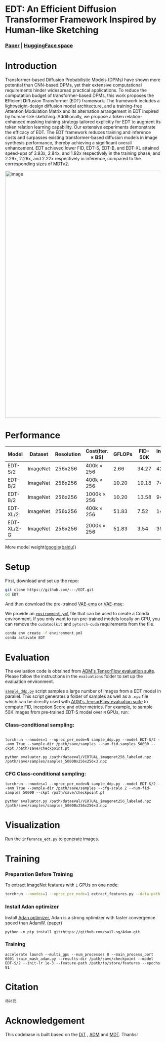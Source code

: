# EDT: An Efficient Diffusion Transformer Framework Inspired by Human-like Sketching

### [Paper](url-ling) | [HuggingFace space](https://huggingface.co/trenkey/EDT)


# Introduction

Transformer-based Diffusion Probabilistic Models (DPMs) have shown more potential than CNN-based DPMs, yet their extensive computational requirements hinder widespread practical applications. To reduce the computation budget of transformer-based DPMs, this work proposes the **E**fficient **D**iffusion **T**ransformer (EDT) framework. The framework includes a lightweight-design diffusion model architecture, and a training-free Attention Modulation Matrix and its alternation arrangement in EDT inspired by human-like sketching. Additionally, we propose a token relation-enhanced masking training strategy tailored explicitly for EDT to augment its token relation learning capability. Our extensive experiments demonstrate the efficacy of EDT. The EDT framework reduces training and inference costs and surpasses existing transformer-based diffusion models in image synthesis performance, thereby achieving a significant overall enhancement. EDT achieved lower FID, EDT-S, EDT-B, and EDT-XL attained speed-ups of 3.93x, 2.84x, and 1.92x respectively in the training phase, and 2.29x, 2.29x, and 2.22x respectively in inference, compared to the corresponding sizes of MDTv2.

<img width="800" alt="image" src="visual/visualization.jpg">

# Performance


| Model| Dataset  | Resolution | Cost(Iter. × BS) | GFLOPs | FID-50K | Inception Score | Weight |
| ------ | ------ | ------ | ------ | ------ | ------- | ------ | ------ |
| EDT-S/2 | ImageNet | 256x256    | 400k × 256       | 2.66   | 34.27   | 42.6  | [google](https://drive.google.com/file/d/1DkglqB4wxlHeDUkerk1G8KqaNcwA_oD-/view?usp=drive_link)([baidu](https://pan.baidu.com/s/1s856mTUODjg6TcsDdMptwQ?pwd=gv0h)) |
| EDT-B/2 | ImageNet | 256x256   | 400k × 256   | 10.20  | 19.18   | 74.4 | [google](https://drive.google.com/file/d/1Zd2bx8JkRKOdRPFpY6PeOQY9zNcf_Fqv/view?usp=drive_link)([baidu](https://pan.baidu.com/s/1EOBbcYrfk7oQfieUf68GgQ?pwd=8e33)) |
| EDT-B/2 | ImageNet | 256x256   | 1000k × 256   | 10.20  | 13.58   | 94.1 | [google](https://drive.google.com/file/d/1UDxgFqoEwGnLZMO__u-BdqzzZ_SolBTc/view?usp=drive_link)([baidu](https://pan.baidu.com/s/1FEeQal8kkabRVi3rSi4fNQ?pwd=6vc0)) |
| EDT-XL/2 | ImageNet | 256x256  | 400k × 256  | 51.83  | 7.52    | 142.4 | [google](https://drive.google.com/file/d/1h583ejF6EUa31f7p34iSpBEjjDpdi5gC/view?usp=drive_link)([baidu](https://pan.baidu.com/s/1E0IAIEkhBQxUNb717iJicg?pwd=rzgn)) |
| EDT-XL/2-G | ImageNet | 256x256   | 2000k × 256  | 51.83  | 3.54  | 355.8 | [google](https://drive.google.com/file/d/1hEZ7IrCuw9OWH0w_r5f_e8mkVZesC5Dj/view?usp=drive_link)([baidu](https://pan.baidu.com/s/1jXbNwDI1Qyr5JCaunrVERQ?pwd=dkac ))|

More model weight([google](https://drive.google.com/drive/folders/1YsXs6NBdCQHQOsD43ijbzukEPTVt6ZeV?usp=drive_link)([baidu](https://pan.baidu.com/s/1N8j-lW3k5T-15JORFiqdmw?pwd=qh1p)))

# Setup

First, download and set up the repo:

```bash
git clone https://github.com/---/EDT.git
cd EDT
```

And then download the pre-trained [VAE-ema](https://huggingface.co/stabilityai/sd-vae-ft-ema) or [VAE-mse](https://huggingface.co/stabilityai/sd-vae-ft-mse):

We provide an [`environment.yml`](environment.yml) file that can be used to create a Conda environment. If you only want
to run pre-trained models locally on CPU, you can remove the `cudatoolkit` and `pytorch-cuda` requirements from the file.

```bash
conda env create -f environment.yml
conda activate EDT
```

# Evaluation

The evaluation code is obtained from [ADM's TensorFlow evaluation suite](https://github.com/openai/guided-diffusion/tree/main/evaluations).
Please follow the instructions in the `evaluations` folder to set up the evaluation environment.

[`sample_ddp.py`](sample_ddp.py) script samples a large number of images from a EDT model in parallel. This script
generates a folder of samples as well as a `.npz` file which can be directly used with [ADM's TensorFlow
evaluation suite](https://github.com/openai/guided-diffusion/tree/main/evaluations) to compute FID, Inception Score and
other metrics. For example, to sample 50K images from pre-trained EDT-S model over `N` GPUs, run:

### Class-conditional sampling:
 
```shell

torchrun --nnodes=1 --nproc_per_node=N sample_ddp.py --model EDT-S/2 --amm True --sample-dir /path/save/samples --num-fid-samples 50000 --ckpt /path/save/checkpoint.pt

python evaluator.py /path/dataeval/VIRTUAL_imagenet256_labeled.npz /path/save/samples/samples_50000x256x256x3.npz
```

### CFG Class-conditional sampling:

```shell
torchrun --nnodes=1 --nproc_per_node=N sample_ddp.py --model EDT-S/2 --amm True --sample-dir /path/save/samples --cfg-scale 2 --num-fid-samples 50000 --ckpt /path/save/checkpoint.pt

python evaluator.py /path/dataeval/VIRTUAL_imagenet256_labeled.npz /path/save/samples/samples_50000x256x256x3.npz
```

# Visualization

Run the `inferance_edt.py` to generate images.

# Training

### Preparation Before Training

To extract ImageNet features with `1` GPUs on one node:

```bash
torchrun --nnodes=1 --nproc_per_node=1 extract_features.py --data-path /path/to/imagenet/train --features-path /path/to/store/features
```

### Install Adan optimizer

Install [Adan optimizer](https://github.com/sail-sg/Adan), Adan is a strong optimizer with faster convergence speed than AdamW. [(paper)](https://arxiv.org/abs/2208.06677)

```
python -m pip install git+https://github.com/sail-sg/Adan.git
```

### Training

```shell
accelerate launch --multi_gpu --num_processes 8 --main_process_port 6001 train_mask_adan.py --results-dir /path/save/checkpoint --model EDT-S/2 --init-lr 1e-3 --feature-path /path/to/store/features --epochs 81
```

# Citation

```
待补充
```

# Acknowledgement

This codebase is built based on the [DiT](https://github.com/facebookresearch/dit) , [ADM](https://github.com/openai/guided-diffusion) and [MDT](https://github.com/sail-sg/MDT). Thanks!
